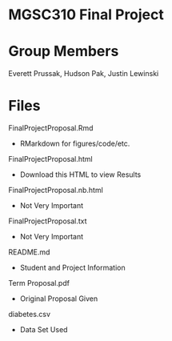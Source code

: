 # MGSC310 Final Project 
# Group Members
Everett Prussak, Hudson Pak, Justin Lewinski
# Files
FinalProjectProposal.Rmd
- RMarkdown for figures/code/etc.

FinalProjectProposal.html
- Download this HTML to view Results

FinalProjectProposal.nb.html
- Not Very Important

FinalProjectProposal.txt
- Not Very Important


README.md
- Student and Project Information


Term Proposal.pdf
- Original Proposal Given


diabetes.csv
- Data Set Used
